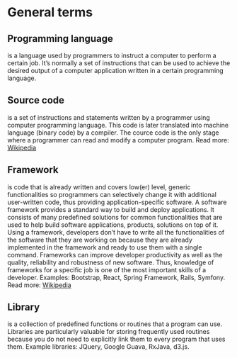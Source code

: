 # General terms

## Programming language

is a language used by programmers to instruct a computer to perform a certain job. It’s normally a set of instructions that can be used to achieve the desired output of a computer application written in a certain programming language.

## Source code

is a set of instructions and statements written by a programmer using computer programming language. This code is later translated into machine language \(binary code\) by a compiler. The cource code is the only stage where a programmer can read and modify a computer program. Read more: [Wikipedia](https://en.wikipedia.org/wiki/Source_code)

## Framework

is code that is already written and covers low\(er\) level, generic functionalities so programmers can selectively change it with additional user-written code, thus providing application-specific software. A software framework provides a standard way to build and deploy applications. It consists of many predefined solutions for common functionalities that are used to help build software applications, products, solutions on top of it. Using a framework, developers don’t have to write all the functionalities of the software that they are working on because they are already implemented in the framework and ready to use them with a single command. Frameworks can improve developer productivity as well as the quality, reliability and robustness of new software. Thus, knowledge of frameworks for a specific job is one of the most important skills of a developer. Examples: Bootstrap, React, Spring Framework, Rails, Symfony. Read more: [Wikipedia](https://en.wikipedia.org/wiki/Software_framework)

## Library

is a collection of predefined functions or routines that a program can use. Libraries are particularly valuable for storing frequently used routines because you do not need to explicitly link them to every program that uses them. Example libraries: JQuery, Google Guava, RxJava, d3.js.

